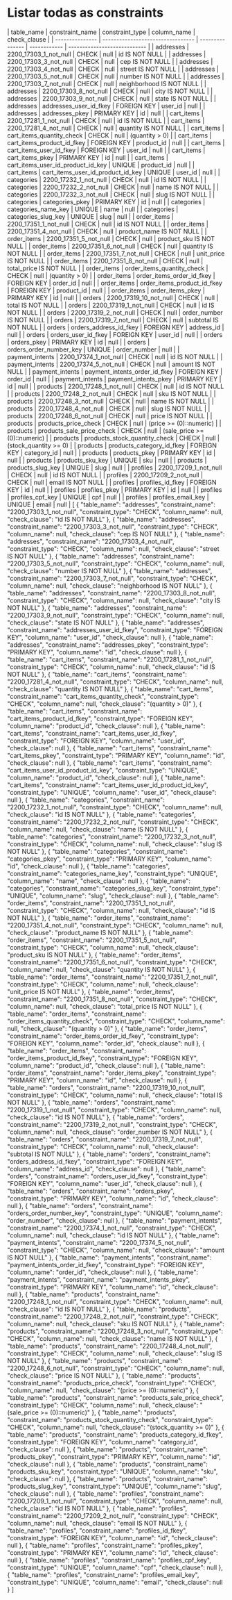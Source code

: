 # Listar todas as constraints

<estrutura-em-markdown>
| table_name      | constraint_name                   | constraint_type | column_name  | check_clause                 |
| --------------- | --------------------------------- | --------------- | ------------ | ---------------------------- |
| addresses       | 2200_17303_1_not_null             | CHECK           | null         | id IS NOT NULL               |
| addresses       | 2200_17303_3_not_null             | CHECK           | null         | cep IS NOT NULL              |
| addresses       | 2200_17303_4_not_null             | CHECK           | null         | street IS NOT NULL           |
| addresses       | 2200_17303_5_not_null             | CHECK           | null         | number IS NOT NULL           |
| addresses       | 2200_17303_7_not_null             | CHECK           | null         | neighborhood IS NOT NULL     |
| addresses       | 2200_17303_8_not_null             | CHECK           | null         | city IS NOT NULL             |
| addresses       | 2200_17303_9_not_null             | CHECK           | null         | state IS NOT NULL            |
| addresses       | addresses_user_id_fkey            | FOREIGN KEY     | user_id      | null                         |
| addresses       | addresses_pkey                    | PRIMARY KEY     | id           | null                         |
| cart_items      | 2200_17281_1_not_null             | CHECK           | null         | id IS NOT NULL               |
| cart_items      | 2200_17281_4_not_null             | CHECK           | null         | quantity IS NOT NULL         |
| cart_items      | cart_items_quantity_check         | CHECK           | null         | (quantity > 0)               |
| cart_items      | cart_items_product_id_fkey        | FOREIGN KEY     | product_id   | null                         |
| cart_items      | cart_items_user_id_fkey           | FOREIGN KEY     | user_id      | null                         |
| cart_items      | cart_items_pkey                   | PRIMARY KEY     | id           | null                         |
| cart_items      | cart_items_user_id_product_id_key | UNIQUE          | product_id   | null                         |
| cart_items      | cart_items_user_id_product_id_key | UNIQUE          | user_id      | null                         |
| categories      | 2200_17232_1_not_null             | CHECK           | null         | id IS NOT NULL               |
| categories      | 2200_17232_2_not_null             | CHECK           | null         | name IS NOT NULL             |
| categories      | 2200_17232_3_not_null             | CHECK           | null         | slug IS NOT NULL             |
| categories      | categories_pkey                   | PRIMARY KEY     | id           | null                         |
| categories      | categories_name_key               | UNIQUE          | name         | null                         |
| categories      | categories_slug_key               | UNIQUE          | slug         | null                         |
| order_items     | 2200_17351_1_not_null             | CHECK           | null         | id IS NOT NULL               |
| order_items     | 2200_17351_4_not_null             | CHECK           | null         | product_name IS NOT NULL     |
| order_items     | 2200_17351_5_not_null             | CHECK           | null         | product_sku IS NOT NULL      |
| order_items     | 2200_17351_6_not_null             | CHECK           | null         | quantity IS NOT NULL         |
| order_items     | 2200_17351_7_not_null             | CHECK           | null         | unit_price IS NOT NULL       |
| order_items     | 2200_17351_8_not_null             | CHECK           | null         | total_price IS NOT NULL      |
| order_items     | order_items_quantity_check        | CHECK           | null         | (quantity > 0)               |
| order_items     | order_items_order_id_fkey         | FOREIGN KEY     | order_id     | null                         |
| order_items     | order_items_product_id_fkey       | FOREIGN KEY     | product_id   | null                         |
| order_items     | order_items_pkey                  | PRIMARY KEY     | id           | null                         |
| orders          | 2200_17319_10_not_null            | CHECK           | null         | total IS NOT NULL            |
| orders          | 2200_17319_1_not_null             | CHECK           | null         | id IS NOT NULL               |
| orders          | 2200_17319_2_not_null             | CHECK           | null         | order_number IS NOT NULL     |
| orders          | 2200_17319_7_not_null             | CHECK           | null         | subtotal IS NOT NULL         |
| orders          | orders_address_id_fkey            | FOREIGN KEY     | address_id   | null                         |
| orders          | orders_user_id_fkey               | FOREIGN KEY     | user_id      | null                         |
| orders          | orders_pkey                       | PRIMARY KEY     | id           | null                         |
| orders          | orders_order_number_key           | UNIQUE          | order_number | null                         |
| payment_intents | 2200_17374_1_not_null             | CHECK           | null         | id IS NOT NULL               |
| payment_intents | 2200_17374_5_not_null             | CHECK           | null         | amount IS NOT NULL           |
| payment_intents | payment_intents_order_id_fkey     | FOREIGN KEY     | order_id     | null                         |
| payment_intents | payment_intents_pkey              | PRIMARY KEY     | id           | null                         |
| products        | 2200_17248_1_not_null             | CHECK           | null         | id IS NOT NULL               |
| products        | 2200_17248_2_not_null             | CHECK           | null         | sku IS NOT NULL              |
| products        | 2200_17248_3_not_null             | CHECK           | null         | name IS NOT NULL             |
| products        | 2200_17248_4_not_null             | CHECK           | null         | slug IS NOT NULL             |
| products        | 2200_17248_6_not_null             | CHECK           | null         | price IS NOT NULL            |
| products        | products_price_check              | CHECK           | null         | (price >= (0)::numeric)      |
| products        | products_sale_price_check         | CHECK           | null         | (sale_price >= (0)::numeric) |
| products        | products_stock_quantity_check     | CHECK           | null         | (stock_quantity >= 0)        |
| products        | products_category_id_fkey         | FOREIGN KEY     | category_id  | null                         |
| products        | products_pkey                     | PRIMARY KEY     | id           | null                         |
| products        | products_sku_key                  | UNIQUE          | sku          | null                         |
| products        | products_slug_key                 | UNIQUE          | slug         | null                         |
| profiles        | 2200_17209_1_not_null             | CHECK           | null         | id IS NOT NULL               |
| profiles        | 2200_17209_2_not_null             | CHECK           | null         | email IS NOT NULL            |
| profiles        | profiles_id_fkey                  | FOREIGN KEY     | id           | null                         |
| profiles        | profiles_pkey                     | PRIMARY KEY     | id           | null                         |
| profiles        | profiles_cpf_key                  | UNIQUE          | cpf          | null                         |
| profiles        | profiles_email_key                | UNIQUE          | email        | null                         |
</estrutura-em-markdown>

<estrutura-em-json>
[
  {
    "table_name": "addresses",
    "constraint_name": "2200_17303_1_not_null",
    "constraint_type": "CHECK",
    "column_name": null,
    "check_clause": "id IS NOT NULL"
  },
  {
    "table_name": "addresses",
    "constraint_name": "2200_17303_3_not_null",
    "constraint_type": "CHECK",
    "column_name": null,
    "check_clause": "cep IS NOT NULL"
  },
  {
    "table_name": "addresses",
    "constraint_name": "2200_17303_4_not_null",
    "constraint_type": "CHECK",
    "column_name": null,
    "check_clause": "street IS NOT NULL"
  },
  {
    "table_name": "addresses",
    "constraint_name": "2200_17303_5_not_null",
    "constraint_type": "CHECK",
    "column_name": null,
    "check_clause": "number IS NOT NULL"
  },
  {
    "table_name": "addresses",
    "constraint_name": "2200_17303_7_not_null",
    "constraint_type": "CHECK",
    "column_name": null,
    "check_clause": "neighborhood IS NOT NULL"
  },
  {
    "table_name": "addresses",
    "constraint_name": "2200_17303_8_not_null",
    "constraint_type": "CHECK",
    "column_name": null,
    "check_clause": "city IS NOT NULL"
  },
  {
    "table_name": "addresses",
    "constraint_name": "2200_17303_9_not_null",
    "constraint_type": "CHECK",
    "column_name": null,
    "check_clause": "state IS NOT NULL"
  },
  {
    "table_name": "addresses",
    "constraint_name": "addresses_user_id_fkey",
    "constraint_type": "FOREIGN KEY",
    "column_name": "user_id",
    "check_clause": null
  },
  {
    "table_name": "addresses",
    "constraint_name": "addresses_pkey",
    "constraint_type": "PRIMARY KEY",
    "column_name": "id",
    "check_clause": null
  },
  {
    "table_name": "cart_items",
    "constraint_name": "2200_17281_1_not_null",
    "constraint_type": "CHECK",
    "column_name": null,
    "check_clause": "id IS NOT NULL"
  },
  {
    "table_name": "cart_items",
    "constraint_name": "2200_17281_4_not_null",
    "constraint_type": "CHECK",
    "column_name": null,
    "check_clause": "quantity IS NOT NULL"
  },
  {
    "table_name": "cart_items",
    "constraint_name": "cart_items_quantity_check",
    "constraint_type": "CHECK",
    "column_name": null,
    "check_clause": "(quantity > 0)"
  },
  {
    "table_name": "cart_items",
    "constraint_name": "cart_items_product_id_fkey",
    "constraint_type": "FOREIGN KEY",
    "column_name": "product_id",
    "check_clause": null
  },
  {
    "table_name": "cart_items",
    "constraint_name": "cart_items_user_id_fkey",
    "constraint_type": "FOREIGN KEY",
    "column_name": "user_id",
    "check_clause": null
  },
  {
    "table_name": "cart_items",
    "constraint_name": "cart_items_pkey",
    "constraint_type": "PRIMARY KEY",
    "column_name": "id",
    "check_clause": null
  },
  {
    "table_name": "cart_items",
    "constraint_name": "cart_items_user_id_product_id_key",
    "constraint_type": "UNIQUE",
    "column_name": "product_id",
    "check_clause": null
  },
  {
    "table_name": "cart_items",
    "constraint_name": "cart_items_user_id_product_id_key",
    "constraint_type": "UNIQUE",
    "column_name": "user_id",
    "check_clause": null
  },
  {
    "table_name": "categories",
    "constraint_name": "2200_17232_1_not_null",
    "constraint_type": "CHECK",
    "column_name": null,
    "check_clause": "id IS NOT NULL"
  },
  {
    "table_name": "categories",
    "constraint_name": "2200_17232_2_not_null",
    "constraint_type": "CHECK",
    "column_name": null,
    "check_clause": "name IS NOT NULL"
  },
  {
    "table_name": "categories",
    "constraint_name": "2200_17232_3_not_null",
    "constraint_type": "CHECK",
    "column_name": null,
    "check_clause": "slug IS NOT NULL"
  },
  {
    "table_name": "categories",
    "constraint_name": "categories_pkey",
    "constraint_type": "PRIMARY KEY",
    "column_name": "id",
    "check_clause": null
  },
  {
    "table_name": "categories",
    "constraint_name": "categories_name_key",
    "constraint_type": "UNIQUE",
    "column_name": "name",
    "check_clause": null
  },
  {
    "table_name": "categories",
    "constraint_name": "categories_slug_key",
    "constraint_type": "UNIQUE",
    "column_name": "slug",
    "check_clause": null
  },
  {
    "table_name": "order_items",
    "constraint_name": "2200_17351_1_not_null",
    "constraint_type": "CHECK",
    "column_name": null,
    "check_clause": "id IS NOT NULL"
  },
  {
    "table_name": "order_items",
    "constraint_name": "2200_17351_4_not_null",
    "constraint_type": "CHECK",
    "column_name": null,
    "check_clause": "product_name IS NOT NULL"
  },
  {
    "table_name": "order_items",
    "constraint_name": "2200_17351_5_not_null",
    "constraint_type": "CHECK",
    "column_name": null,
    "check_clause": "product_sku IS NOT NULL"
  },
  {
    "table_name": "order_items",
    "constraint_name": "2200_17351_6_not_null",
    "constraint_type": "CHECK",
    "column_name": null,
    "check_clause": "quantity IS NOT NULL"
  },
  {
    "table_name": "order_items",
    "constraint_name": "2200_17351_7_not_null",
    "constraint_type": "CHECK",
    "column_name": null,
    "check_clause": "unit_price IS NOT NULL"
  },
  {
    "table_name": "order_items",
    "constraint_name": "2200_17351_8_not_null",
    "constraint_type": "CHECK",
    "column_name": null,
    "check_clause": "total_price IS NOT NULL"
  },
  {
    "table_name": "order_items",
    "constraint_name": "order_items_quantity_check",
    "constraint_type": "CHECK",
    "column_name": null,
    "check_clause": "(quantity > 0)"
  },
  {
    "table_name": "order_items",
    "constraint_name": "order_items_order_id_fkey",
    "constraint_type": "FOREIGN KEY",
    "column_name": "order_id",
    "check_clause": null
  },
  {
    "table_name": "order_items",
    "constraint_name": "order_items_product_id_fkey",
    "constraint_type": "FOREIGN KEY",
    "column_name": "product_id",
    "check_clause": null
  },
  {
    "table_name": "order_items",
    "constraint_name": "order_items_pkey",
    "constraint_type": "PRIMARY KEY",
    "column_name": "id",
    "check_clause": null
  },
  {
    "table_name": "orders",
    "constraint_name": "2200_17319_10_not_null",
    "constraint_type": "CHECK",
    "column_name": null,
    "check_clause": "total IS NOT NULL"
  },
  {
    "table_name": "orders",
    "constraint_name": "2200_17319_1_not_null",
    "constraint_type": "CHECK",
    "column_name": null,
    "check_clause": "id IS NOT NULL"
  },
  {
    "table_name": "orders",
    "constraint_name": "2200_17319_2_not_null",
    "constraint_type": "CHECK",
    "column_name": null,
    "check_clause": "order_number IS NOT NULL"
  },
  {
    "table_name": "orders",
    "constraint_name": "2200_17319_7_not_null",
    "constraint_type": "CHECK",
    "column_name": null,
    "check_clause": "subtotal IS NOT NULL"
  },
  {
    "table_name": "orders",
    "constraint_name": "orders_address_id_fkey",
    "constraint_type": "FOREIGN KEY",
    "column_name": "address_id",
    "check_clause": null
  },
  {
    "table_name": "orders",
    "constraint_name": "orders_user_id_fkey",
    "constraint_type": "FOREIGN KEY",
    "column_name": "user_id",
    "check_clause": null
  },
  {
    "table_name": "orders",
    "constraint_name": "orders_pkey",
    "constraint_type": "PRIMARY KEY",
    "column_name": "id",
    "check_clause": null
  },
  {
    "table_name": "orders",
    "constraint_name": "orders_order_number_key",
    "constraint_type": "UNIQUE",
    "column_name": "order_number",
    "check_clause": null
  },
  {
    "table_name": "payment_intents",
    "constraint_name": "2200_17374_1_not_null",
    "constraint_type": "CHECK",
    "column_name": null,
    "check_clause": "id IS NOT NULL"
  },
  {
    "table_name": "payment_intents",
    "constraint_name": "2200_17374_5_not_null",
    "constraint_type": "CHECK",
    "column_name": null,
    "check_clause": "amount IS NOT NULL"
  },
  {
    "table_name": "payment_intents",
    "constraint_name": "payment_intents_order_id_fkey",
    "constraint_type": "FOREIGN KEY",
    "column_name": "order_id",
    "check_clause": null
  },
  {
    "table_name": "payment_intents",
    "constraint_name": "payment_intents_pkey",
    "constraint_type": "PRIMARY KEY",
    "column_name": "id",
    "check_clause": null
  },
  {
    "table_name": "products",
    "constraint_name": "2200_17248_1_not_null",
    "constraint_type": "CHECK",
    "column_name": null,
    "check_clause": "id IS NOT NULL"
  },
  {
    "table_name": "products",
    "constraint_name": "2200_17248_2_not_null",
    "constraint_type": "CHECK",
    "column_name": null,
    "check_clause": "sku IS NOT NULL"
  },
  {
    "table_name": "products",
    "constraint_name": "2200_17248_3_not_null",
    "constraint_type": "CHECK",
    "column_name": null,
    "check_clause": "name IS NOT NULL"
  },
  {
    "table_name": "products",
    "constraint_name": "2200_17248_4_not_null",
    "constraint_type": "CHECK",
    "column_name": null,
    "check_clause": "slug IS NOT NULL"
  },
  {
    "table_name": "products",
    "constraint_name": "2200_17248_6_not_null",
    "constraint_type": "CHECK",
    "column_name": null,
    "check_clause": "price IS NOT NULL"
  },
  {
    "table_name": "products",
    "constraint_name": "products_price_check",
    "constraint_type": "CHECK",
    "column_name": null,
    "check_clause": "(price >= (0)::numeric)"
  },
  {
    "table_name": "products",
    "constraint_name": "products_sale_price_check",
    "constraint_type": "CHECK",
    "column_name": null,
    "check_clause": "(sale_price >= (0)::numeric)"
  },
  {
    "table_name": "products",
    "constraint_name": "products_stock_quantity_check",
    "constraint_type": "CHECK",
    "column_name": null,
    "check_clause": "(stock_quantity >= 0)"
  },
  {
    "table_name": "products",
    "constraint_name": "products_category_id_fkey",
    "constraint_type": "FOREIGN KEY",
    "column_name": "category_id",
    "check_clause": null
  },
  {
    "table_name": "products",
    "constraint_name": "products_pkey",
    "constraint_type": "PRIMARY KEY",
    "column_name": "id",
    "check_clause": null
  },
  {
    "table_name": "products",
    "constraint_name": "products_sku_key",
    "constraint_type": "UNIQUE",
    "column_name": "sku",
    "check_clause": null
  },
  {
    "table_name": "products",
    "constraint_name": "products_slug_key",
    "constraint_type": "UNIQUE",
    "column_name": "slug",
    "check_clause": null
  },
  {
    "table_name": "profiles",
    "constraint_name": "2200_17209_1_not_null",
    "constraint_type": "CHECK",
    "column_name": null,
    "check_clause": "id IS NOT NULL"
  },
  {
    "table_name": "profiles",
    "constraint_name": "2200_17209_2_not_null",
    "constraint_type": "CHECK",
    "column_name": null,
    "check_clause": "email IS NOT NULL"
  },
  {
    "table_name": "profiles",
    "constraint_name": "profiles_id_fkey",
    "constraint_type": "FOREIGN KEY",
    "column_name": "id",
    "check_clause": null
  },
  {
    "table_name": "profiles",
    "constraint_name": "profiles_pkey",
    "constraint_type": "PRIMARY KEY",
    "column_name": "id",
    "check_clause": null
  },
  {
    "table_name": "profiles",
    "constraint_name": "profiles_cpf_key",
    "constraint_type": "UNIQUE",
    "column_name": "cpf",
    "check_clause": null
  },
  {
    "table_name": "profiles",
    "constraint_name": "profiles_email_key",
    "constraint_type": "UNIQUE",
    "column_name": "email",
    "check_clause": null
  }
]
</estrutura-em-json>
